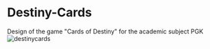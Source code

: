 # Destiny-Cards
Design of the game "Cards of Destiny" for the academic subject PGK
![destinycards](https://github.com/Szesny32/Destiny-Cards/assets/76007676/f70b17d3-b636-42c6-b4c4-6b0c6bc1e38f)
